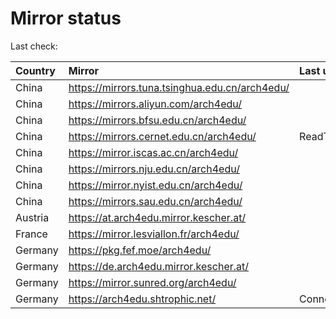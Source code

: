 <script src="./time.js"></script>
# Mirror status
Last check: <script type="text/javascript">localize(1755568814.2707293);</script>

|Country|Mirror|Last update|
|:------|:-----|:----------|
|China|https://mirrors.tuna.tsinghua.edu.cn/arch4edu/|<script type="text/javascript">localize(1755542852);</script>|
|China|https://mirrors.aliyun.com/arch4edu/|<script type="text/javascript">localize(1755542852);</script>|
|China|https://mirrors.bfsu.edu.cn/arch4edu/|<script type="text/javascript">localize(1755542852);</script>|
|China|https://mirrors.cernet.edu.cn/arch4edu/|ReadTimeout|
|China|https://mirror.iscas.ac.cn/arch4edu/|<script type="text/javascript">localize(1755542852);</script>|
|China|https://mirrors.nju.edu.cn/arch4edu/|<script type="text/javascript">localize(1755542852);</script>|
|China|https://mirror.nyist.edu.cn/arch4edu/|<script type="text/javascript">localize(1755542852);</script>|
|China|https://mirrors.sau.edu.cn/arch4edu/|<script type="text/javascript">localize(1755369726);</script>|
|Austria|https://at.arch4edu.mirror.kescher.at/|<script type="text/javascript">localize(1755542852);</script>|
|France|https://mirror.lesviallon.fr/arch4edu/|<script type="text/javascript">localize(1755542852);</script>|
|Germany|https://pkg.fef.moe/arch4edu/|<script type="text/javascript">localize(1755542852);</script>|
|Germany|https://de.arch4edu.mirror.kescher.at/|<script type="text/javascript">localize(1755542852);</script>|
|Germany|https://mirror.sunred.org/arch4edu/|<script type="text/javascript">localize(1755542852);</script>|
|Germany|https://arch4edu.shtrophic.net/|ConnectionError|

<script src="./tablefilter/tablefilter.js"></script>
<script src="./table.js"></script>